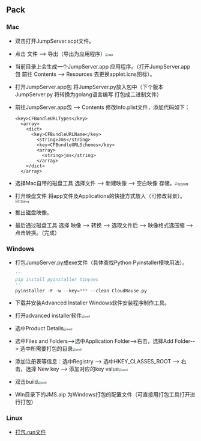 ## Pack

### Mac

- 双击打开JumpServer.scpt文件。

- 点击 文件 -->
  导出（导出为应用程序）<img src="https://github.com/jumpserver/apps/blob/master/static/img/mac-app.png" alt="app" style="zoom:50%;" />

- 当前目录上会生成一个JumpServer.app 应用程序。（打开JumpServer.app包 前往 Contents --> Resources 去更换applet.icns图标）。

- 打开JumpServer.app包 将JumpServer.py放入包中（下个版本JumpServer.py 将转换为golang语言编写 打包成二进制文件）

- 前往JumpServer.app包 --> Contents 修改Info.plist文件，添加代码如下：

  ```
  <key>CFBundleURLTypes</key>
    <array>
      <dict>
        <key>CFBundleURLName</key>
          <string>Jms</string>
          <key>CFBundleURLSchemes</key>
          <array>
            <string>jms</string>
          </array>
      </dict>
    </array>
  ```

- 选择Mac自带的磁盘工具 选择文件 --> 新建映像 --> 空白映像
  存储。<img src="https://github.com/jumpserver/apps/blob/master/static/img/%E7%A9%BA%E7%99%BD%E6%98%A0%E5%83%8F.png" alt="空白映像" style="zoom:50%;" />

- 打开映盘文件
  将app文件及Applications的快捷方式放入（可修改背景）。<img src="https://github.com/jumpserver/apps/blob/master/static/img/%E6%89%93%E5%8C%85dmg.png" alt="打包dmg" style="zoom:50%;" />

- 推出磁盘映像。

- 最后通过磁盘工具 选择 映像 --> 转换 --> 选取文件后 --> 映像格式选压缩 --> 点击转换。（完成）

### Windows

- 打包JumpServer.py成exe文件（具体查找Python Pyinstaller模块用法）。

  ```python
  '''
  pip install pyinstaller tinyaes
  '''
  pyinstaller -F -w --key=*** --clean CloudRouse.py
  ```

- 下载并安装Advanced Installer Windows软件安装程序制作工具。

- 打开advanced
  installer软件<img src="https://github.com/jumpserver/apps/blob/master/static/img/win1.png" alt="win1" style="zoom:50%;" />

- 选中Product
  Details<img src="https://github.com/jumpserver/apps/blob/master/static/img/win2.png" alt="win2" style="zoom:50%;" />

- 选中Files and Folders-->选中Application Folder-->右击，选择Add Folder-->
  选中所需要打包的目录<img src="https://github.com/jumpserver/apps/blob/master/static/img/win3.png" alt="win3" style="zoom:50%;" />

- 添加注册表等信息：选中Registry --> 选中HKEY_CLASSES_ROOT --> 右击，选择 New key --> 添加对应的key
  value<img src="https://github.com/jumpserver/apps/blob/master/static/img/win4.png" alt="win4" style="zoom:50%;" />

- 双击build<img src="https://github.com/jumpserver/apps/blob/master/static/img/win5.png" alt="win5" style="zoom:50%;" />

- Win目录下的JMS.aip 为Windows打包的配置文件（可直接用打包工具打开进行打包）

### Linux

- [打包.run文件](http://qchenmo.com/typecho/build/index.php/2021/12/08/56.html)

